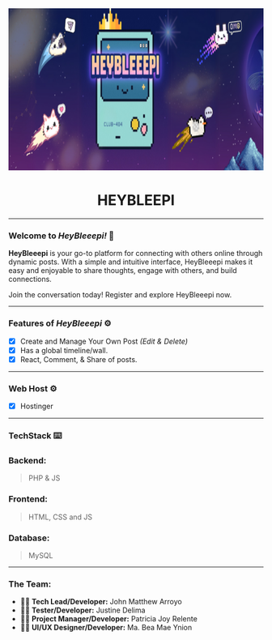 <div align="center">
   <img width=1063px height=320px src="./heybleepi/readme_cover.png" />

# HEYBLEEPI

<hr>

</div>

### Welcome to _HeyBleeepi!_ 👋

**HeyBleeepi** is your go-to platform for connecting with others online through 
dynamic posts. With a simple and intuitive interface, HeyBleeepi makes it easy
and enjoyable to share thoughts, engage with others, and build connections.

Join the conversation today! Register and explore HeyBleeepi now.

<hr>

<h3> Features of <em>HeyBleeepi</em> ⚙️</h3>

- [x] Create and Manage Your Own Post _(Edit & Delete)_
- [x] Has a global timeline/wall.
- [x] React, Comment, & Share of posts.

<hr>

### Web Host ⚙️
- [x] Hostinger

<hr>

### TechStack ⌨️
### Backend:
> PHP & JS

### Frontend:
>  HTML, CSS and JS

### Database: 
> MySQL

<hr>

### The Team:

- 👨‍💻 **Tech Lead/Developer:** John Matthew Arroyo
- 👨‍💻 **Tester/Developer:** Justine Delima
- 👩‍💻 **Project Manager/Developer:** Patricia Joy Relente
- 👩‍💻 **UI/UX Designer/Developer:** Ma. Bea Mae Ynion